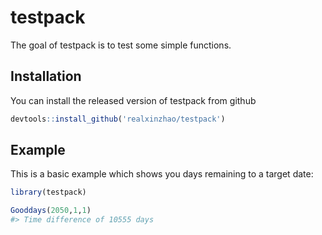 
<!-- README.md is generated from README.Rmd. Please edit that file -->

# testpack

<!-- badges: start -->

<!-- badges: end -->

The goal of testpack is to test some simple functions.

## Installation

You can install the released version of testpack from github

``` r
devtools::install_github('realxinzhao/testpack')
```

## Example

This is a basic example which shows you days remaining to a target date:

``` r
library(testpack)

Gooddays(2050,1,1)
#> Time difference of 10555 days
```
